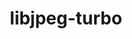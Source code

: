 ---
title: "libjpeg-turbo"
layout: cache
categories: [package, v0.19]
meta: {"versions": ["2.1.3"], "compilers": ["gcc@=11.1.0", "gcc@=7.3.1", "gcc@=7.5.0", "oneapi@=2022.1.0"], "oss": ["amzn2", "ubuntu18.04", "ubuntu20.04"], "platforms": ["linux"], "targets": ["aarch64", "neoverse_n1", "x86_64", "x86_64_v3"], "stacks": ["aws-ahug", "aws-ahug-aarch64", "aws-isc", "aws-isc-aarch64", "data-vis-sdk", "e4s", "e4s-oneapi", "ml-cpu", "ml-cuda", "ml-rocm", "radiuss"], "num_specs": 7, "num_specs_by_stack": {"aws-isc-aarch64": 2, "aws-ahug-aarch64": 2, "ml-cpu": 1, "ml-rocm": 1, "aws-ahug": 1, "aws-isc": 1, "ml-cuda": 1, "data-vis-sdk": 1, "radiuss": 1, "e4s": 1, "e4s-oneapi": 1}}
spec_details: [{"hash": "mudltn7vh7z77fhu7lice7pp6tghil4i", "compiler": "gcc@=7.3.1", "versions": ["2.1.3"], "os": "amzn2", "platform": "linux", "target": "aarch64", "variants": ["build_system=generic"], "stacks": ["aws-isc-aarch64", "aws-ahug-aarch64"], "size": "-", "tarball": "https://binaries.spack.io/releases/v0.19/build_cache/linux-amzn2-aarch64/gcc-7.3.1/libjpeg-turbo-2.1.3/linux-amzn2-aarch64-gcc-7.3.1-libjpeg-turbo-2.1.3-mudltn7vh7z77fhu7lice7pp6tghil4i.spack"}, {"hash": "44tmdgmrz4kxijtxlyxggjcdzpc7tyyg", "compiler": "gcc@=7.3.1", "versions": ["2.1.3"], "os": "amzn2", "platform": "linux", "target": "neoverse_n1", "variants": ["build_system=generic"], "stacks": ["aws-isc-aarch64", "aws-ahug-aarch64"], "size": "-", "tarball": "https://binaries.spack.io/releases/v0.19/build_cache/linux-amzn2-neoverse_n1/gcc-7.3.1/libjpeg-turbo-2.1.3/linux-amzn2-neoverse_n1-gcc-7.3.1-libjpeg-turbo-2.1.3-44tmdgmrz4kxijtxlyxggjcdzpc7tyyg.spack"}, {"hash": "xnikonoc2iic4ma7rhhjvoyefqkljld6", "compiler": "gcc@=7.3.1", "versions": ["2.1.3"], "os": "amzn2", "platform": "linux", "target": "x86_64_v3", "variants": ["build_system=generic"], "stacks": ["ml-cpu", "ml-rocm", "aws-ahug", "aws-isc", "ml-cuda"], "size": "-", "tarball": "https://binaries.spack.io/releases/v0.19/build_cache/linux-amzn2-x86_64_v3/gcc-7.3.1/libjpeg-turbo-2.1.3/linux-amzn2-x86_64_v3-gcc-7.3.1-libjpeg-turbo-2.1.3-xnikonoc2iic4ma7rhhjvoyefqkljld6.spack"}, {"hash": "hg6f4ebol4r3yitj7olbgxvmvl3gflqq", "compiler": "gcc@=7.5.0", "versions": ["2.1.3"], "os": "ubuntu18.04", "platform": "linux", "target": "x86_64", "variants": ["build_system=generic"], "stacks": ["data-vis-sdk"], "size": "-", "tarball": "https://binaries.spack.io/releases/v0.19/build_cache/linux-ubuntu18.04-x86_64/gcc-7.5.0/libjpeg-turbo-2.1.3/linux-ubuntu18.04-x86_64-gcc-7.5.0-libjpeg-turbo-2.1.3-hg6f4ebol4r3yitj7olbgxvmvl3gflqq.spack"}, {"hash": "3spg34kc2jo65lsvh7vlonibreffognr", "compiler": "gcc@=7.5.0", "versions": ["2.1.3"], "os": "ubuntu18.04", "platform": "linux", "target": "x86_64", "variants": ["build_system=generic"], "stacks": ["radiuss"], "size": "-", "tarball": "https://binaries.spack.io/releases/v0.19/build_cache/linux-ubuntu18.04-x86_64/gcc-7.5.0/libjpeg-turbo-2.1.3/linux-ubuntu18.04-x86_64-gcc-7.5.0-libjpeg-turbo-2.1.3-3spg34kc2jo65lsvh7vlonibreffognr.spack"}, {"hash": "dulg2yx4g7b5nv3ylxzybiiza26rsiqa", "compiler": "gcc@=11.1.0", "versions": ["2.1.3"], "os": "ubuntu20.04", "platform": "linux", "target": "x86_64", "variants": ["build_system=generic"], "stacks": ["e4s"], "size": "-", "tarball": "https://binaries.spack.io/releases/v0.19/build_cache/linux-ubuntu20.04-x86_64/gcc-11.1.0/libjpeg-turbo-2.1.3/linux-ubuntu20.04-x86_64-gcc-11.1.0-libjpeg-turbo-2.1.3-dulg2yx4g7b5nv3ylxzybiiza26rsiqa.spack"}, {"hash": "ennwdikrlek424kmnzwgrnbbjljr6wzv", "compiler": "oneapi@=2022.1.0", "versions": ["2.1.3"], "os": "ubuntu20.04", "platform": "linux", "target": "x86_64", "variants": ["build_system=generic"], "stacks": ["e4s-oneapi"], "size": "-", "tarball": "https://binaries.spack.io/releases/v0.19/build_cache/linux-ubuntu20.04-x86_64/oneapi-2022.1.0/libjpeg-turbo-2.1.3/linux-ubuntu20.04-x86_64-oneapi-2022.1.0-libjpeg-turbo-2.1.3-ennwdikrlek424kmnzwgrnbbjljr6wzv.spack"}]
---